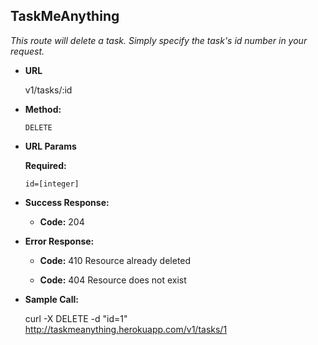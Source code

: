 **TaskMeAnything**
----
*This route will delete a task. Simply specify the task's id number in your request.*

* **URL**

  v1/tasks/:id

* **Method:**

  `DELETE`

*  **URL Params**

   **Required:**

   `id=[integer]`

* **Success Response:**


  * **Code:** 204 <br />

* **Error Response:**

  * **Code:** 410 Resource already deleted<br />

  * **Code:** 404 Resource does not exist<br />

* **Sample Call:**

  curl -X DELETE -d "id=1" http://taskmeanything.herokuapp.com/v1/tasks/1


